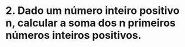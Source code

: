 # 2.  Dado um número inteiro positivo n, calcular a soma dos n primeiros números inteiros positivos. 
